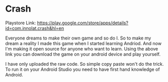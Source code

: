 # Crash
Playstore Link:
https://play.google.com/store/apps/details?id=com.innolat.crash&hl=en

Everyone dreams to make their own game and so do I. So to make my dream a reality I made this game when I started learning Andriod. And now I'm making it open source for anyone who want to learn. Using the above link you can download the game on your android device and play yourself.

I have only uploaded the raw code. So simple copy paste won't do the trick. To run it on your Android Studio you need to have first hand knowledge of Android.
